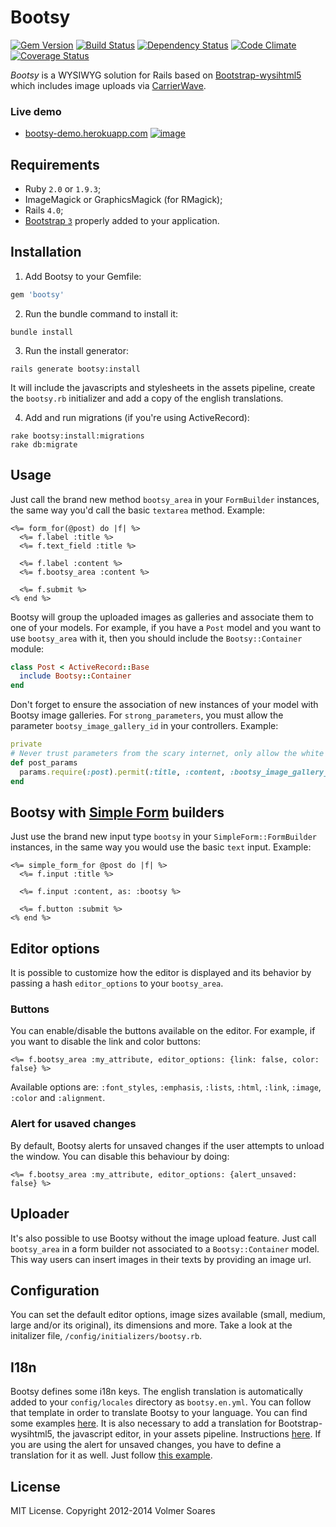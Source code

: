 # Bootsy

[![Gem Version](https://badge.fury.io/rb/bootsy.png)](http://badge.fury.io/rb/bootsy)
[![Build Status](https://secure.travis-ci.org/volmer/bootsy.png?branch=master)](http://travis-ci.org/volmer/bootsy)
[![Dependency Status](https://gemnasium.com/volmer/bootsy.png)](https://gemnasium.com/volmer/bootsy)
[![Code Climate](https://codeclimate.com/github/volmer/bootsy.png)](https://codeclimate.com/github/volmer/bootsy)
[![Coverage Status](https://coveralls.io/repos/volmer/bootsy/badge.png?branch=master)](https://coveralls.io/r/volmer/bootsy)

*Bootsy* is a WYSIWYG solution for Rails based on [Bootstrap-wysihtml5](https://github.com/jhollingworth/bootstrap-wysihtml5) which includes image uploads via [CarrierWave](https://github.com/carrierwaveuploader/carrierwave).

### Live demo

* [bootsy-demo.herokuapp.com](http://bootsy-demo.herokuapp.com/)
[![image](https://f.cloud.github.com/assets/301187/1365250/e1b7ba80-3854-11e3-9bfe-8bd1e090aca8.png)](http://bootsy-demo.herokuapp.com/)


## Requirements

* Ruby `2.0` or `1.9.3`;
* ImageMagick or GraphicsMagick (for RMagick);
* Rails `4.0`;
* [Bootstrap `3`](http://getbootstrap.com/) properly added to your application.


## Installation

1. Add Bootsy to your Gemfile:
```ruby
gem 'bootsy'
```

2. Run the bundle command to install it:
```console
bundle install
```

3. Run the install generator:
```console
rails generate bootsy:install
```
  It will include the javascripts and stylesheets in the assets pipeline,
  create the `bootsy.rb` initializer and add a copy of the english translations.

4. Add and run migrations (if you're using ActiveRecord):
```console
rake bootsy:install:migrations
rake db:migrate
```


## Usage

Just call the brand new method `bootsy_area` in your `FormBuilder` instances, the
same way you'd call the basic `textarea` method. Example:
```erb
<%= form_for(@post) do |f| %>
  <%= f.label :title %>
  <%= f.text_field :title %>

  <%= f.label :content %>
  <%= f.bootsy_area :content %>

  <%= f.submit %>
<% end %>
```

Bootsy will group the uploaded images as galleries and associate them to one of
your models. For example, if you have a `Post` model and you want to use `bootsy_area`
with it, then you should include the `Bootsy::Container` module:
```ruby
class Post < ActiveRecord::Base
  include Bootsy::Container
end
```

Don't forget to ensure the association of new instances of your model with Bootsy
image galleries. For `strong_parameters`, you must allow the parameter `bootsy_image_gallery_id`
in your controllers. Example:
```ruby
private
# Never trust parameters from the scary internet, only allow the white list through.
def post_params
  params.require(:post).permit(:title, :content, :bootsy_image_gallery_id)
end
```


## Bootsy with [Simple Form](https://github.com/plataformatec/simple_form) builders

Just use the brand new input type `bootsy` in your `SimpleForm::FormBuilder` instances,
in the same way you would use the basic `text` input. Example:
```erb
<%= simple_form_for @post do |f| %>
  <%= f.input :title %>

  <%= f.input :content, as: :bootsy %>

  <%= f.button :submit %>
<% end %>
```


## Editor options

It is possible to customize how the editor is displayed and its behavior by passing
a hash `editor_options` to your `bootsy_area`.


### Buttons

You can enable/disable the buttons available on the editor. For example, if you
want to disable the link and color buttons:
```erb
<%= f.bootsy_area :my_attribute, editor_options: {link: false, color: false} %>
```
Available options are: `:font_styles`, `:emphasis`, `:lists`, `:html`, `:link`, `:image`, `:color` and `:alignment`.


### Alert for usaved changes

By default, Bootsy alerts for unsaved changes if the user attempts to unload
the window. You can disable this behaviour by doing:
```erb
<%= f.bootsy_area :my_attribute, editor_options: {alert_unsaved: false} %>
```

## Uploader

It's also possible to use Bootsy without the image upload feature. Just call
`bootsy_area` in a form builder not associated to a `Bootsy::Container` model.
This way users can insert images in their texts by providing an image url.


## Configuration

You can set the default editor options, image sizes available (small, medium,
large and/or its original), its dimensions and more. Take a look at the initalizer
file, `/config/initializers/bootsy.rb`.


## I18n

Bootsy defines some i18n keys. The english translation is automatically added
to your `config/locales` directory as `bootsy.en.yml`. You can follow that template
in order to translate Bootsy to your language. You can find some examples
[here](https://github.com/volmer/bootsy/tree/master/config/locales). It is also
necessary to add a translation for Bootstrap-wysihtml5, the javascript editor, in
your assets pipeline. Instructions [here](https://github.com/jhollingworth/bootstrap-wysihtml5#i18n).
If you are using the alert for unsaved changes, you have to define a translation
for it as well. Just follow [this example](https://github.com/volmer/bootsy/tree/master/app/assets/bootsy/locales/bootsy.pt-BR.js).


## License

MIT License. Copyright 2012-2014 Volmer Soares
